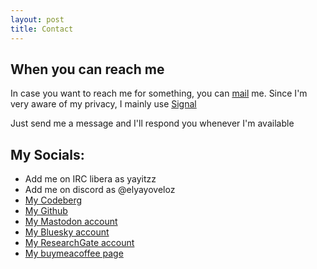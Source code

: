 ```yaml
---
layout: post
title: Contact
---
```


## When you can reach me
In case you want to reach me for something, you can [mail](mailto:yayitzz@proton.me) me. Since I'm very aware of my privacy, I mainly use [Signal](https://signal.me/#eu/p4QNs3UwVSDeTKwM0Lz2MUNSlgxxGPVU5KOw-7IPL0gdiPXyyNZMBo0NhKcLjWgz)

Just send me a message and I'll respond you whenever I'm available

## My Socials:
- Add me on IRC libera as yayitzz
- Add me on discord as @elyayoveloz
- [My Codeberg](https://codeberg.org/Its-Yayo)
- [My Github](https://www.github.com/Its-Yayo)
- [My Mastodon account](https://defcon.social/@yayitzzz)
- [My Bluesky account](https://bsky.app/profile/yayitzzz.bsky.social)
- [My ResearchGate account](https://www.researchgate.net/profile/Luis-De-Leon-14?ev=hdr_xprf&_sg=jlgTVriqArpzUro4rL1X7QPrFO8ECYffpbCM1aPXGSeZQd6g49b0s-GUvedC7V34ygXiYXN15k9hJOBnabbGMM6y)
- [My buymeacoffee page](https://www.buymeacoffee.com/elyayoveloz)
